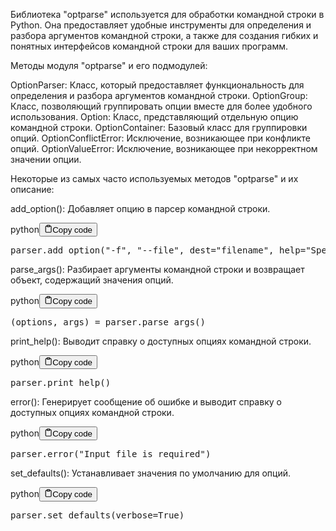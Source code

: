 <p>Библиотека "optparse" используется для обработки командной строки в Python.
Она предоставляет удобные инструменты для определения и разбора аргументов командной строки,
а также для создания гибких и понятных интерфейсов командной строки для ваших программ.</p>
<p>Методы модуля "optparse" и его подмодулей:</p>
<p>OptionParser: Класс, который предоставляет функциональность для определения и разбора аргументов командной строки.
OptionGroup: Класс, позволяющий группировать опции вместе для более удобного использования.
Option: Класс, представляющий отдельную опцию командной строки.
OptionContainer: Базовый класс для группировки опций.
OptionConflictError: Исключение, возникающее при конфликте опций.
OptionValueError: Исключение, возникающее при некорректном значении опции.</p>
<p>Некоторые из самых часто используемых методов "optparse" и их описание:</p>
<p>add_option(): Добавляет опцию в парсер командной строки.</p>
<div class="code-element"><div class="lang-line"><text>python</text><button class="copy-button" id="codedecca86d57a50088290d977cf4e5fc90b" onclick="copyCode(codedecca86d57a50088290d977cf4e5fc90, codedecca86d57a50088290d977cf4e5fc90b)"><svg stroke="currentColor" fill="none" stroke-width="2" viewBox="0 0 24 24" stroke-linecap="round" stroke-linejoin="round" class="h-4 w-4" height="1em" width="1em" xmlns="http://www.w3.org/2000/svg"><path d="M16 4h2a2 2 0 0 1 2 2v14a2 2 0 0 1-2 2H6a2 2 0 0 1-2-2V6a2 2 0 0 1 2-2h2"></path><rect x="8" y="2" width="8" height="4" rx="1" ry="1"></rect></svg><text>Copy code</text></button></div><div class="code" id="codedecca86d57a50088290d977cf4e5fc90"><div class="highlight"><pre><span></span><span class="n">parser</span><span class="o">.</span><span class="n">add_option</span><span class="p">(</span><span class="s2">&quot;-f&quot;</span><span class="p">,</span> <span class="s2">&quot;--file&quot;</span><span class="p">,</span> <span class="n">dest</span><span class="o">=</span><span class="s2">&quot;filename&quot;</span><span class="p">,</span> <span class="n">help</span><span class="o">=</span><span class="s2">&quot;Specify input file&quot;</span><span class="p">)</span>
</pre></div></div></div>

<p>parse_args(): Разбирает аргументы командной строки и возвращает объект, содержащий значения опций.</p>
<div class="code-element"><div class="lang-line"><text>python</text><button class="copy-button" id="code76342032178bffb4ba5fdf8280acfecfb" onclick="copyCode(code76342032178bffb4ba5fdf8280acfecf, code76342032178bffb4ba5fdf8280acfecfb)"><svg stroke="currentColor" fill="none" stroke-width="2" viewBox="0 0 24 24" stroke-linecap="round" stroke-linejoin="round" class="h-4 w-4" height="1em" width="1em" xmlns="http://www.w3.org/2000/svg"><path d="M16 4h2a2 2 0 0 1 2 2v14a2 2 0 0 1-2 2H6a2 2 0 0 1-2-2V6a2 2 0 0 1 2-2h2"></path><rect x="8" y="2" width="8" height="4" rx="1" ry="1"></rect></svg><text>Copy code</text></button></div><div class="code" id="code76342032178bffb4ba5fdf8280acfecf"><div class="highlight"><pre><span></span><span class="p">(</span><span class="n">options</span><span class="p">,</span> <span class="n">args</span><span class="p">)</span> <span class="o">=</span> <span class="n">parser</span><span class="o">.</span><span class="n">parse_args</span><span class="p">()</span>
</pre></div></div></div>

<p>print_help(): Выводит справку о доступных опциях командной строки.</p>
<div class="code-element"><div class="lang-line"><text>python</text><button class="copy-button" id="code9015d8bab3f36bde402fc8a88c557bc7b" onclick="copyCode(code9015d8bab3f36bde402fc8a88c557bc7, code9015d8bab3f36bde402fc8a88c557bc7b)"><svg stroke="currentColor" fill="none" stroke-width="2" viewBox="0 0 24 24" stroke-linecap="round" stroke-linejoin="round" class="h-4 w-4" height="1em" width="1em" xmlns="http://www.w3.org/2000/svg"><path d="M16 4h2a2 2 0 0 1 2 2v14a2 2 0 0 1-2 2H6a2 2 0 0 1-2-2V6a2 2 0 0 1 2-2h2"></path><rect x="8" y="2" width="8" height="4" rx="1" ry="1"></rect></svg><text>Copy code</text></button></div><div class="code" id="code9015d8bab3f36bde402fc8a88c557bc7"><div class="highlight"><pre><span></span><span class="n">parser</span><span class="o">.</span><span class="n">print_help</span><span class="p">()</span>
</pre></div></div></div>

<p>error(): Генерирует сообщение об ошибке и выводит справку о доступных опциях командной строки.</p>
<div class="code-element"><div class="lang-line"><text>python</text><button class="copy-button" id="code9f37e54bc9acfd135634b7891881019eb" onclick="copyCode(code9f37e54bc9acfd135634b7891881019e, code9f37e54bc9acfd135634b7891881019eb)"><svg stroke="currentColor" fill="none" stroke-width="2" viewBox="0 0 24 24" stroke-linecap="round" stroke-linejoin="round" class="h-4 w-4" height="1em" width="1em" xmlns="http://www.w3.org/2000/svg"><path d="M16 4h2a2 2 0 0 1 2 2v14a2 2 0 0 1-2 2H6a2 2 0 0 1-2-2V6a2 2 0 0 1 2-2h2"></path><rect x="8" y="2" width="8" height="4" rx="1" ry="1"></rect></svg><text>Copy code</text></button></div><div class="code" id="code9f37e54bc9acfd135634b7891881019e"><div class="highlight"><pre><span></span><span class="n">parser</span><span class="o">.</span><span class="n">error</span><span class="p">(</span><span class="s2">&quot;Input file is required&quot;</span><span class="p">)</span>
</pre></div></div></div>

<p>set_defaults(): Устанавливает значения по умолчанию для опций.</p>
<div class="code-element"><div class="lang-line"><text>python</text><button class="copy-button" id="code8cccdc1c31dd3dc22fc89fc66ac2b9beb" onclick="copyCode(code8cccdc1c31dd3dc22fc89fc66ac2b9be, code8cccdc1c31dd3dc22fc89fc66ac2b9beb)"><svg stroke="currentColor" fill="none" stroke-width="2" viewBox="0 0 24 24" stroke-linecap="round" stroke-linejoin="round" class="h-4 w-4" height="1em" width="1em" xmlns="http://www.w3.org/2000/svg"><path d="M16 4h2a2 2 0 0 1 2 2v14a2 2 0 0 1-2 2H6a2 2 0 0 1-2-2V6a2 2 0 0 1 2-2h2"></path><rect x="8" y="2" width="8" height="4" rx="1" ry="1"></rect></svg><text>Copy code</text></button></div><div class="code" id="code8cccdc1c31dd3dc22fc89fc66ac2b9be"><div class="highlight"><pre><span></span><span class="n">parser</span><span class="o">.</span><span class="n">set_defaults</span><span class="p">(</span><span class="n">verbose</span><span class="o">=</span><span class="kc">True</span><span class="p">)</span>
</pre></div></div></div>